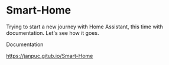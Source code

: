 # Smart-Home
Trying to start a new journey with Home Assistant, this time with documentation. Let's see how it goes.

Documentation

https://janpuc.gitub.io/Smart-Home
